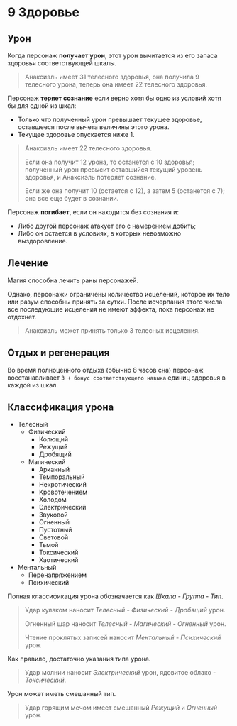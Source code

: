 # 9 Здоровье

## Урон

Когда персонаж **получает урон**, этот урон вычитается из его запаса здоровья соответствующей шкалы.

>Анаксиэль имеет 31 телесного здоровья, она получила 9 телесного урона, теперь она имеет 22 телесного здоровья.

Персонаж **теряет сознание** если верно хотя бы одно из условий хотя бы для одной из шкал:
- Только что полученный урон превышает текущее здоровье, оставшееся после вычета величины этого урона.
- Текущее здоровье опускается ниже 1.

>Анаксиэль имеет 22 телесного здоровья.
>
>Если она получит 12 урона, то останется с 10 здоровья;
>полученный урон превысит оставшийся текущий уровень здоровья, и Анаксиэль потеряет сознание.
>
>Если же она получит 10 (остается с 12), а затем 5 (останется с 7); она все еще будет в сознании.

Персонаж **погибает**, если он находится без сознания и:
- Либо другой персонаж атакует его с намерением добить;
- Либо он остается в условиях, в которых невозможно выздоровление.

## Лечение

Магия способна лечить раны персонажей.

Однако, персонажи ограничены количество исцелений, которое их тело или разум способны принять за сутки.
После исчерпания этого числа все последующие исцеления не имеют эффекта, пока персонаж не отдохнет.

>Анаксиэль может принять только 3 телесных исцеления.

## Отдых и регенерация

Во время полноценного отдыха (обычно 8 часов сна)
персонаж восстанавливает `3 + бонус соответствующего навыка` единиц здоровья в каждой из шкал.

## Классификация урона

- Телесный
  - Физический
    - Колющий
    - Режущий
    - Дробящий
  - Магический
    - Арканный
    - Темпоральный
    - Некротический
    - Кровотечением
    - Холодом
    - Электрический
    - Звуковой
    - Огненный
    - Пустотный
    - Световой
    - Тьмой
    - Токсический
    - Хаотический
- Ментальный
  - Перенапряжением
  - Психический

Полная классификация урона обозначается как _Шкала - Группа - Тип_.

>Удар кулаком наносит _Телесный - Физический - Дробящий_ урон.
>
>Огненный шар наносит _Телесный - Магический - Огненный_ урон.
>
>Чтение проклятых записей наносит _Ментальный - Психический_ урон.

Как правило, достаточно указания типа урона.

>Удар молнии наносит _Электрический_ урон, ядовитое облако - _Токсический_.

Урон может иметь смешанный тип.

>Удар горящим мечом имеет смешанный _Режущий_ и _Огненный_ урон.
